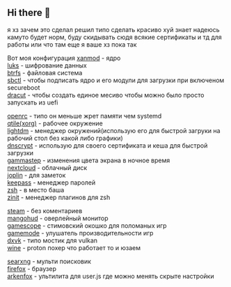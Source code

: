 ## Hi there 👋

<!--
**SPRATAY/SPRATAY** is a ✨ _special_ ✨ repository because its `README.md` (this file) appears on your GitHub profile.

Here are some ideas to get you started:

- 🔭 I’m currently working on ...
- 🌱 I’m currently learning ...
- 👯 I’m looking to collaborate on ...
- 🤔 I’m looking for help with ...
- 💬 Ask me about ...
- 📫 How to reach me: ...
- 😄 Pronouns: ...
- ⚡ Fun fact: ...
-->
я хз зачем это сделал решил типо сделать красиво хуй знает надеюсь камуто будет норм, буду скидывать сюдя всякие сертификаты и тд для работы или что там еще я ваше хз пока так

Вот моя конфигурация
[xanmod](https://xanmod.org/) - ядро  
[luks](https://gitlab.com/cryptsetup/cryptsetup/blob/master/README.md) - шифрование данных  
[btrfs](https://btrfs.readthedocs.io/en/latest/) - файловая система  
[sbctl](https://github.com/Foxboron/sbctl) - чтобы подписать ядро и его модули для загрузки при включеном secureboot  
[dracut](https://dracut-ng.github.io/dracut-ng/) - чтобы создать единое месиво чтобы можно было просто запускать из uefi  

[openrc](https://wiki.gentoo.org/wiki/OpenRC) - типо он меньше жрет памяти чем systemd  
[qtile(xorg)](https://qtile.org/) - рабочее окружение  
[lightdm](https://github.com/canonical/lightdm) - менеджер окружений(использую его для быстрой загруки на рабочий стол без какой либо графики)  
[dnscrypt](https://www.dnscrypt.org/) - использую для своего сертификата и кеша для быстрой загрузки  
[gammastep](https://gitlab.com/chinstrap/gammastep) - изменения цвета экрана в ночное время  
[nextcloud](https://nextcloud.com/) - облачный диск  
[joplin](https://joplinapp.org/) - для заметок  
[keepass](https://keepassxc.org/) - менеджер паролей  
[zsh](https://www.zsh.org/) - в место баша  
[zinit](https://github.com/zdharma-continuum/zinit) - менеджер плагинов для zsh  

[steam](https://store.steampowered.com/) - без коментариев  
[mangohud](https://github.com/flightlessmango/MangoHud) - оверлейный монитор  
[gamescope](https://github.com/ValveSoftware/gamescope) - стимовский окошко для поломаных игр  
[gamemode](https://github.com/FeralInteractive/gamemode) - улушатель производительности игр  
[dxvk](https://github.com/doitsujin/dxvk) - типо мостик для vulkan  
[wine](https://www.winehq.org/) - proton похер что работает то и юзаем  

[searxng](https://docs.searxng.org/) - мульти поисковик  
[firefox](https://www.mozilla.org/de/firefox/new/) - браузер  
[arkenfox](https://github.com/arkenfox/user.js) - ультилита для user.js где можно менять скрыте настройки  
